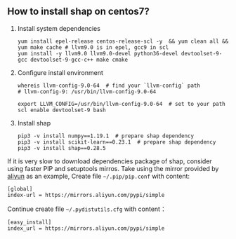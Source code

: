 ## How to install shap on centos7?

1. Install system dependencies
    ```shell script
    yum install epel-release centos-release-scl -y  && yum clean all && yum make cache # llvm9.0 is in epel, gcc9 in scl
    yum install -y llvm9.0 llvm9.0-devel python36-devel devtoolset-9-gcc devtoolset-9-gcc-c++ make cmake 
    ```

2. Configure install environment
    ```shell script
    whereis llvm-config-9.0-64  # find your `llvm-config` path
    # llvm-config-9: /usr/bin/llvm-config-9.0-64
    
    export LLVM_CONFIG=/usr/bin/llvm-config-9.0-64  # set to your path
    scl enable devtoolset-9 bash
    ```

3. Install shap
    ```shell script
    pip3 -v install numpy==1.19.1  # prepare shap dependency
    pip3 -v install scikit-learn==0.23.1  # prepare shap dependency
    pip3 -v install shap==0.28.5
    ```

If it is very slow to download dependencies package of shap, consider using faster PIP and setuptools mirros. Take using the mirror provided by [aliyun](http://mirrors.aliyun.com)  as an example, Create file `~/.pip/pip.conf` with content:
```shell script
[global]
index-url = https://mirrors.aliyun.com/pypi/simple
```

Continue create file `~/.pydistutils.cfg` with content：
```shell script
[easy_install]
index_url = https://mirrors.aliyun.com/pypi/simple
```
